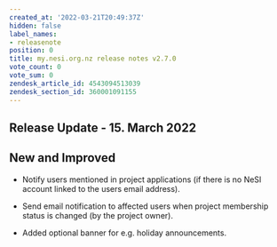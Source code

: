 ```yaml
---
created_at: '2022-03-21T20:49:37Z'
hidden: false
label_names:
- releasenote
position: 0
title: my.nesi.org.nz release notes v2.7.0
vote_count: 0
vote_sum: 0
zendesk_article_id: 4543094513039
zendesk_section_id: 360001091155
---
```


## Release Update - 15. March 2022

## New and Improved

-   Notify users mentioned in project applications (if there is no NeSI
    account linked to the users email address).

-   Send email notification to affected users when project membership
    status is changed (by the project owner).

-   Added optional banner for e.g. holiday announcements.
